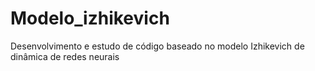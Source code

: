 # Modelo_izhikevich
Desenvolvimento e estudo de código baseado no modelo Izhikevich de dinâmica de redes neurais
